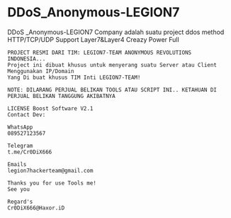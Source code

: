 # DDoS_Anonymous-LEGION7
DDoS _Anonymous-LEGION7 Company adalah suatu project ddos method HTTP/TCP/UDP Support Layer7&amp;Layer4 Creazy Power Full

```
PROJECT RESMI DARI TIM: LEGION7-TEAM ANONYMOUS REVOLUTIONS INDONESIA...
Project ini dibuat khusus untuk menyerang suatu Server atau Client Menggunakan IP/Domain
Yang Di buat khusus TIM Inti LEGION7-TEAM!

NOTE: DILARANG PERJUAL BELIKAN TOOLS ATAU SCRIPT INI.. KETAHUAN DI PERJUAL BELIKAN TANGGUNG AKIBATNYA

LICENSE Boost Software V2.1
Contact Dev:

WhatsApp
089527123567

Telegram
t.me/Cr0DiX666

Emails
legion7hackerteam@gmail.com

Thanks you for use Tools me!
See you

Regard's
Cr0DiX666@Haxor.iD
```

